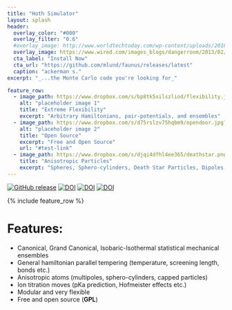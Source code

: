 ```yaml
---
title: "Hoth Simulator"
layout: splash
header:
  overlay_color: "#000"
  overlay_filter: "0.6"
  #overlay_image: http://www.worldtechtoday.com/wp-content/uploads/2016/04/bigstock-Water-Molecules-984772.jpg
  overlay_image: https://www.wired.com/images_blogs/dangerroom/2013/02/hoth-atat.jpg
  cta_label: "Install Now"
  cta_url: "https://github.com/mlund/faunus/releases/latest"
  caption: "ackerman s."
excerpt: "_...the Monte Carlo code you're looking for_"

feature_row:
  - image_path: https://www.dropbox.com/s/bp8tk5xilszliod/flexibility.jpg?raw=1
    alt: "placeholder image 1"
    title: "Extreme Flexibility"
    excerpt: "Arbitrary Hamiltonians, pair-potentials, and ensembles"
  - image_path: https://www.dropbox.com/s/d75rslzv75hqbm9/opendoor.jpg?dl=0?raw=1
    alt: "placeholder image 2"
    title: "Open Source"
    excerpt: "Free and Open Source"
    url: "#test-link"
  - image_path: https://www.dropbox.com/s/djqi4dfhl4ee365/deathstar.png?raw=1
    title: "Anisotropic Particles"
    excerpt: "Spheres, Sphero-cylinders, Death Star Particles, Dipoles, Quadrupoles"
---
```

[![GitHub release](https://img.shields.io/github/release/mlund/faunus.svg)](https://github.com/mlund/faunus/releases/latest)
[![DOI](https://img.shields.io/badge/DOI-10%2Fnvn-orange.svg)](http://dx.doi.org/10/nvn)
[![DOI](https://img.shields.io/badge/DOI-10%2Fdfqgch-orange.svg)](http://dx.doi.org/10/dfqgch)
[![DOI](https://img.shields.io/badge/Edit-github-lightgrey.svg?style=social)](http://)

{% include feature_row %}

# Features:

- Canonical, Grand Canonical, Isobaric-Isothermal statistical mechanical ensembles
- General hamiltonian parallel tempering (temperature, screening length, bonds etc.)
- Anisotropic atoms (multipoles, sphero-cylinders, capped particles)
- Ion titration moves (pKa prediction, Hofmeister effects etc.)
- Modular and very flexible
- Free and open source (**GPL**)
